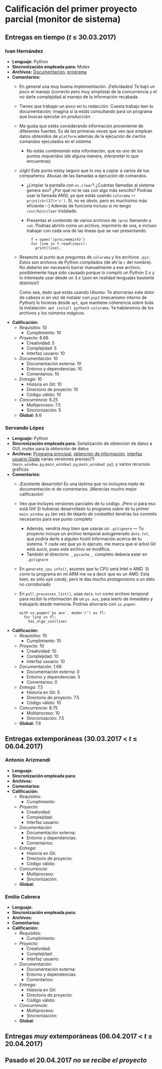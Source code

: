 # Calificación del primer proyecto parcial (monitor de sistema)

## Entregas en tiempo (_t_ ≤ 30.03.2017)

### Ivan Hernández
* **Lenguaje:** Python
* **Sincronización empleada para:** Mutex
* **Archivos:** [Documentación](./HernandezIvan/documentacion.txt), [programa](./HernandezIvan/Monitor1.py)
* **Comentarios:**
    * En general una muy buena implementación. ¡Felicidades! Te bajó
      un poco el manejo (correcto pero muy simplista) de la
      concurrencia y el no darle complejidad al manejo de la
      información recabada.
    * Tienes que trabajar un poco en tu redacción. Cuesta trabajo leer
      tu documentación; imagina si la estás consultando para un
      programa que buscas ejecutar *en producción*.
    * Me gusta que estés considerando información proveniente de
      diferentes fuentes. Es de las primeras veces que veo que emplean
      datos obtenidos de `platform` además de la ejecución de ciertos
      comandos ejecutados en el sistema
        * No estás *combinando* esta información, que es uno de los
          puntos requeridos (de alguna manera, *interpretar* lo que
          encuentras)
    * ¡Ugh! Este punto estoy seguro que lo voy a copiar a varios de
      tus compañeros: Abusas de las llamadas a ejecución de comandos.
        * ¿Limpiar la pantalla con `os.clear`? ¿Cuántas llamadas al
          sistema genera eso? ¿Por qué no te vas con algo más
          sencillo? Podrías usar la llamada ANSI, ya que estás usando
          `colorama` — `print(chr(27)+'c')`. Sí, no es obvio, pero es
          muchísimo más eficiente :-] Además de funciona incluso si no
          tengo `/usr/bin/clear` instalado.
        * Presentas el contenido de varios archivos de `/proc`
          llamando a `cat`. Podrías abrirlo como un archivo,
          imprimirlo de una, e incluso trabajar con cada una de las
          líneas que se van presentando:

			    f = open('/proc/meminfo')
				for line in f.readlines():
				  print(line),
    * Respecto al punto que preguntas de `colorama` y los archivos
      `.pyc`: Estos son archivos de Python compilados (de ahí la `c`
      del nombre). No *debería* ser necesario borrar manualmente a ese
      archivo; posiblemente haya sido causado porque lo compiló un
      Python 2.x y lo intentaste usar desde un 3.x (¡son en realidad
      lenguajes bastante distintos!)
	  
	  Como sea, dado que estás usando Ubuntu: Te ahorrarías este dolor
      de cabeza si en vez de instalar con `pip3` (mecanismo interno de
      Python) lo hicieras desde `apt`, que mantiene coherencia sobre
      toda la instalación: `apt install python3-colorama`. Ya
      hablaremos de los archivos y los *números mágicos*.
* **Calificación:**
  * *Requisitos:* 10
      * Cumplimiento: 10
  * *Proyecto:* 6.66
      * Creatividad: 5
      * Complejidad: 5
      * Interfaz usuario: 10
  * *Documentación:* 10
      * Documentación externa: 10
      * Entorno y dependencias: 10
      * Comentarios: 10
  * *Entrega:* 10
      * Historia en Git: 10
      * Directorio de proyecto: 10
      * Código válido: 10
  * *Concurrencia:* 6.25
      * Multiproceso: 7.5
      * Sincronización: 5
  * **Global:** 8.6


### Servando López
* **Lenguaje:** Python
* **Sincronización empleada para:** Señalización de obtención de datos
  a GUI, mutex para la obtención de datos
* **Archivos:**
  [Programa principal](./LopezFernandezServandoMiguel/monitor_system.py),
  [obtención de información](./LopezFernandezServandoMiguel/gathering_information.py),
  [interfaz usuario Glade](./LopezFernandezServandoMiguel/main_window1.glade)
  varias versiones previas(?)
  (`main_window.py`,`main_window1.py`,`main_window2.py`), y varios
  recursos gráficos
* **Comentarios:** 
  * ¡Excelente desarrollo! Es una lástima que no incluyera _nada_ de
    documentación ni de comentarios. ¡Merecías mucho mejor
    calificación!
  * Veo que incluyes versiones parciales de tu código. ¡Pero si para
    eso está Git! Si hubieras desarrollado tu programa sobre de tu
    primer `main_window.py` (en vez de dejarlo _de costadito_)
    tendrías los commits necesarios para ese punto completo
      * Además, vendría muy bien que usaras un `.gitignore` — Tu
        proyecto incluye un archivo temporal autogenerado `data.txt`,
        que podría darle a alguien hostil información acerca de tu
        sistema. Y cada vez que yo lo ejecuto, me marca que el árbol
        Git está *sucio*, pues este archivo se modifica.
      * También el directorio `__pycache__` completo debería estar en
        `.gitignore`
  * En `generate_cpu_info()`, asumes que tu CPU será Intel o AMD. Si
    corro tu programa en mi ARM me va a decir que es un AMD. Está
    bien, es sólo *eye candy*, pero le das mucho *protagonismo* a un
    dato no corroborado
  * En `pull_processes_list()`, usas `data.txt` como archivo temporal
    para recibir la información de un `ps aux`, para leerlo de
    inmediato y trabajarlo desde memoria. Podrías ahorrarlo con
    `io.popen`:

		with os.popen('ps aux', mode='r') as fl:
		  for line in fl:
		    haz_algo_con(line)
* **Calificación:** 
  * *Requisitos:* 10
      * Cumplimiento: 10
  * *Proyecto:* 10
      * Creatividad: 10
      * Complejidad: 10
      * Interfaz usuario: 10
  * *Documentación:* 1.66
      * Documentación externa: 0
      * Entorno y dependencias: 5
      * Comentarios: 0
  * *Entrega:* 7.5
      * Historia en Git: 5
      * Directorio de proyecto: 7.5
      * Código válido: 10
  * *Concurrencia:* 8.75
      * Multiproceso: 10
      * Sincronización: 7.5
  * **Global:** 7.6

## Entregas extemporáneas (30.03.2017 < _t_ ≤ 06.04.2017)

### Antonio Arizmendi
* **Lenguaje:**
* **Sincronización empleada para:** 
* **Archivos:**
* **Comentarios:**
* **Calificación:**
  * *Requisitos:* 
      * Cumplimiento: 
  * *Proyecto:* 
      * Creatividad: 
      * Complejidad: 
      * Interfaz usuario: 
  * *Documentación:* 
      * Documentación externa: 
      * Entorno y dependencias: 
      * Comentarios: 
  * *Entrega:* 
      * Historia en Git: 
      * Directorio de proyecto: 
      * Código válido: 
  * *Concurrencia:* 
      * Multiproceso: 
      * Sincronización: 
  * **Global:** 

### Emilio Cabrera
* **Lenguaje:**
* **Sincronización empleada para:** 
* **Archivos:**
* **Comentarios:**
* **Calificación:**
  * *Requisitos:* 
      * Cumplimiento: 
  * *Proyecto:* 
      * Creatividad: 
      * Complejidad: 
      * Interfaz usuario: 
  * *Documentación:* 
      * Documentación externa: 
      * Entorno y dependencias: 
      * Comentarios: 
  * *Entrega:* 
      * Historia en Git: 
      * Directorio de proyecto: 
      * Código válido: 
  * *Concurrencia:* 
      * Multiproceso: 
      * Sincronización: 
  * **Global:** 

## Entregas _muy_ extemporáneas (06.04.2017 < _t_ ≤ 20.04.2017)

## Pasado el 20.04.2017 *no se recibe el proyecto*
